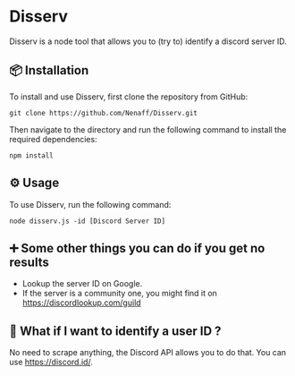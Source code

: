 # Disserv

Disserv is a node tool that allows you to (try to) identify a discord server ID.

## 📦 Installation
To install and use Disserv, first clone the repository from GitHub:

`git clone https://github.com/Nenaff/Disserv.git`

Then navigate to the directory and run the following command to install the required dependencies:

`npm install`

## ⚙️ Usage
To use Disserv, run the following command:

    node disserv.js -id [Discord Server ID]

## ➕ Some other things you can do if you get no results
- Lookup the server ID on Google.
- If the server is a community one, you might find it on https://discordlookup.com/guild

## 🧍 What if I want to identify a user ID ?
No need to scrape anything, the Discord API allows you to do that. You can use https://discord.id/.